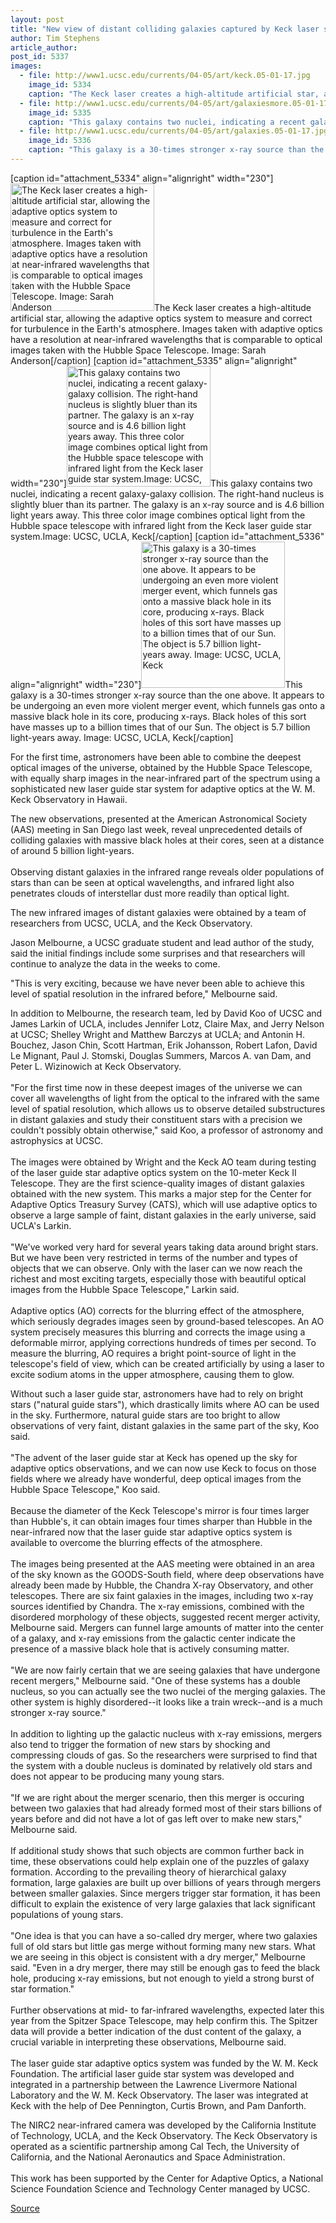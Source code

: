 ```yaml
---
layout: post
title: "New view of distant colliding galaxies captured by Keck laser system"
author: Tim Stephens
article_author: 
post_id: 5337
images:
  - file: http://www1.ucsc.edu/currents/04-05/art/keck.05-01-17.jpg
    image_id: 5334
    caption: "The Keck laser creates a high-altitude artificial star, allowing the adaptive optics system to measure and correct for turbulence in the Earth's atmosphere. Images taken with adaptive optics have a resolution at near-infrared wavelengths that is comparable to optical images taken with the Hubble Space Telescope. Image: Sarah Anderson"
  - file: http://www1.ucsc.edu/currents/04-05/art/galaxiesmore.05-01-17.jpg
    image_id: 5335
    caption: "This galaxy contains two nuclei, indicating a recent galaxy-galaxy collision. The right-hand nucleus is slightly bluer than its partner. The galaxy is an x-ray source and is 4.6 billion light years away. This three color image combines optical light from the Hubble space telescope with infrared light from the Keck laser guide star system.Image: UCSC, UCLA, Keck"
  - file: http://www1.ucsc.edu/currents/04-05/art/galaxies.05-01-17.jpg
    image_id: 5336
    caption: "This galaxy is a 30-times stronger x-ray source than the one above. It appears to be undergoing an even more violent merger event, which funnels gas onto a massive black hole in its core, producing x-rays. Black holes of this sort have masses up to a billion times that of our Sun. The object is 5.7 billion light-years away. Image: UCSC, UCLA, Keck"
---
```


[caption id="attachment_5334" align="alignright" width="230"]<a href="http://dev-ucsc-news.pantheonsite.io/wp-content/uploads/2005/01/keck.05-01-17.jpg"><img class="size-full wp-image-5334" src="http://dev-ucsc-news.pantheonsite.io/wp-content/uploads/2005/01/keck.05-01-17.jpg" alt="The Keck laser creates a high-altitude artificial star, allowing the adaptive optics system to measure and correct for turbulence in the Earth's atmosphere. Images taken with adaptive optics have a resolution at near-infrared wavelengths that is comparable to optical images taken with the Hubble Space Telescope. Image: Sarah Anderson" width="230" height="204" /></a>The Keck laser creates a high-altitude artificial star, allowing the adaptive optics system to measure and correct for turbulence in the Earth's atmosphere. Images taken with adaptive optics have a resolution at near-infrared wavelengths that is comparable to optical images taken with the Hubble Space Telescope. Image: Sarah Anderson[/caption]
[caption id="attachment_5335" align="alignright" width="230"]<a href="http://dev-ucsc-news.pantheonsite.io/wp-content/uploads/2005/01/galaxiesmore.05-01-17.jpg"><img class="size-full wp-image-5335" src="http://dev-ucsc-news.pantheonsite.io/wp-content/uploads/2005/01/galaxiesmore.05-01-17.jpg" alt="This galaxy contains two nuclei, indicating a recent galaxy-galaxy collision. The right-hand nucleus is slightly bluer than its partner. The galaxy is an x-ray source and is 4.6 billion light years away. This three color image combines optical light from the Hubble space telescope with infrared light from the Keck laser guide star system.Image: UCSC, UCLA, Keck" width="230" height="193" /></a>This galaxy contains two nuclei, indicating a recent galaxy-galaxy collision. The right-hand nucleus is slightly bluer than its partner. The galaxy is an x-ray source and is 4.6 billion light years away. This three color image combines optical light from the Hubble space telescope with infrared light from the Keck laser guide star system.Image: UCSC, UCLA, Keck[/caption]
[caption id="attachment_5336" align="alignright" width="230"]<a href="http://dev-ucsc-news.pantheonsite.io/wp-content/uploads/2005/01/galaxies.05-01-17.jpg"><img class="size-full wp-image-5336" src="http://dev-ucsc-news.pantheonsite.io/wp-content/uploads/2005/01/galaxies.05-01-17.jpg" alt="This galaxy is a 30-times stronger x-ray source than the one above. It appears to be undergoing an even more violent merger event, which funnels gas onto a massive black hole in its core, producing x-rays. Black holes of this sort have masses up to a billion times that of our Sun. The object is 5.7 billion light-years away. Image: UCSC, UCLA, Keck" width="230" height="234" /></a>This galaxy is a 30-times stronger x-ray source than the one above. It appears to be undergoing an even more violent merger event, which funnels gas onto a massive black hole in its core, producing x-rays. Black holes of this sort have masses up to a billion times that of our Sun. The object is 5.7 billion light-years away. Image: UCSC, UCLA, Keck[/caption]
<a name="content" id="content"></a>
<p>
  For the first time, astronomers have been able to combine the deepest optical images of the universe, obtained by the Hubble Space Telescope, with equally sharp images in the near-infrared part of the spectrum using a sophisticated new laser guide star system for adaptive optics at the W. M. Keck Observatory in Hawaii.
</p>
<p>
  The new observations, presented at the American Astronomical Society (AAS) meeting in San Diego last week, reveal unprecedented details of colliding galaxies with massive black holes at their cores, seen at a distance of around 5 billion light-years.<br>
  <br>
  Observing distant galaxies in the infrared range reveals older populations of stars than can be seen at optical wavelengths, and infrared light also penetrates clouds of interstellar dust more readily than optical light.
</p>
<p>
  The new infrared images of distant galaxies were obtained by a team of researchers from UCSC, UCLA, and the Keck Observatory.
</p>
<p>
  Jason Melbourne, a UCSC graduate student and lead author of the study, said the initial findings include some surprises and that researchers will continue to analyze the data in the weeks to come.<br>
</p>
<p>
  "This is very exciting, because we have never been able to achieve this level of spatial resolution in the infrared before," Melbourne said.<br>
</p>
<p>
  In addition to Melbourne, the research team, led by David Koo of UCSC and James Larkin of UCLA, includes Jennifer Lotz, Claire Max, and Jerry Nelson at UCSC; Shelley Wright and Matthew Barczys at UCLA; and Antonin H. Bouchez, Jason Chin, Scott Hartman, Erik Johansson, Robert Lafon, David Le Mignant, Paul J. Stomski, Douglas Summers, Marcos A. van Dam, and Peter L. Wizinowich at Keck Observatory.<br>
  <br>
  "For the first time now in these deepest images of the universe we can cover all wavelengths of light from the optical to the infrared with the same level of spatial resolution, which allows us to observe detailed substructures in distant galaxies and study their constituent stars with a precision we couldn't possibly obtain otherwise," said Koo, a professor of astronomy and astrophysics at UCSC.<br>
  <br>
  The images were obtained by Wright and the Keck AO team during testing of the laser guide star adaptive optics system on the 10-meter Keck II Telescope. They are the first science-quality images of distant galaxies obtained with the new system. This marks a major step for the Center for Adaptive Optics Treasury Survey (CATS), which will use adaptive optics to observe a large sample of faint, distant galaxies in the early universe, said UCLA's Larkin.<br>
  <br>
  "We've worked very hard for several years taking data around bright stars. But we have been very restricted in terms of the number and types of objects that we can observe. Only with the laser can we now reach the richest and most exciting targets, especially those with beautiful optical images from the Hubble Space Telescope," Larkin said.<br>
  <br>
  Adaptive optics (AO) corrects for the blurring effect of the atmosphere, which seriously degrades images seen by ground-based telescopes. An AO system precisely measures this blurring and corrects the image using a deformable mirror, applying corrections hundreds of times per second. To measure the blurring, AO requires a bright point-source of light in the telescope's field of view, which can be created artificially by using a laser to excite sodium atoms in the upper atmosphere, causing them to glow.
</p>
<p>
  Without such a laser guide star, astronomers have had to rely on bright stars ("natural guide stars"), which drastically limits where AO can be used in the sky. Furthermore, natural guide stars are too bright to allow observations of very faint, distant galaxies in the same part of the sky, Koo said.<br>
  <br>
  "The advent of the laser guide star at Keck has opened up the sky for adaptive optics observations, and we can now use Keck to focus on those fields where we already have wonderful, deep optical images from the Hubble Space Telescope," Koo said.<br>
  <br>
  Because the diameter of the Keck Telescope's mirror is four times larger than Hubble's, it can obtain images four times sharper than Hubble in the near-infrared now that the laser guide star adaptive optics system is available to overcome the blurring effects of the atmosphere.<br>
  <br>
  The images being presented at the AAS meeting were obtained in an area of the sky known as the GOODS-South field, where deep observations have already been made by Hubble, the Chandra X-ray Observatory, and other telescopes. There are six faint galaxies in the images, including two x-ray sources identified by Chandra. The x-ray emissions, combined with the disordered morphology of these objects, suggested recent merger activity, Melbourne said. Mergers can funnel large amounts of matter into the center of a galaxy, and x-ray emissions from the galactic center indicate the presence of a massive black hole that is actively consuming matter.<br>
  <br>
  "We are now fairly certain that we are seeing galaxies that have undergone recent mergers," Melbourne said. "One of these systems has a double nucleus, so you can actually see the two nuclei of the merging galaxies. The other system is highly disordered--it looks like a train wreck--and is a much stronger x-ray source."<br>
  <br>
  In addition to lighting up the galactic nucleus with x-ray emissions, mergers also tend to trigger the formation of new stars by shocking and compressing clouds of gas. So the researchers were surprised to find that the system with a double nucleus is dominated by relatively old stars and does not appear to be producing many young stars.<br>
  <br>
  "If we are right about the merger scenario, then this merger is occuring between two galaxies that had already formed most of their stars billions of years before and did not have a lot of gas left over to make new stars," Melbourne said.<br>
  <br>
  If additional study shows that such objects are common further back in time, these observations could help explain one of the puzzles of galaxy formation. According to the prevailing theory of hierarchical galaxy formation, large galaxies are built up over billions of years through mergers between smaller galaxies. Since mergers trigger star formation, it has been difficult to explain the existence of very large galaxies that lack significant populations of young stars.<br>
  <br>
  "One idea is that you can have a so-called dry merger, where two galaxies full of old stars but little gas merge without forming many new stars. What we are seeing in this object is consistent with a dry merger," Melbourne said. "Even in a dry merger, there may still be enough gas to feed the black hole, producing x-ray emissions, but not enough to yield a strong burst of star formation."<br>
  <br>
  Further observations at mid- to far-infrared wavelengths, expected later this year from the Spitzer Space Telescope, may help confirm this. The Spitzer data will provide a better indication of the dust content of the galaxy, a crucial variable in interpreting these observations, Melbourne said.<br>
  <br>
  The laser guide star adaptive optics system was funded by the W. M. Keck Foundation. The artificial laser guide star system was developed and integrated in a partnership between the Lawrence Livermore National Laboratory and the W. M. Keck Observatory. The laser was integrated at Keck with the help of Dee Pennington, Curtis Brown, and Pam Danforth.
</p>
<p>
  The NIRC2 near-infrared camera was developed by the California Institute of Technology, UCLA, and the Keck Observatory. The Keck Observatory is operated as a scientific partnership among Cal Tech, the University of California, and the National Aeronautics and Space Administration.<br>
  <br>
  This work has been supported by the Center for Adaptive Optics, a National Science Foundation Science and Technology Center managed by UCSC.<br>
</p>
<p><a href="http://www1.ucsc.edu/currents/04-05/01-17/galaxies.asp" title="Permalink to galaxies">Source</a></p>
